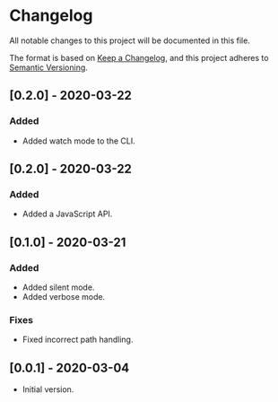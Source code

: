 # Changelog

All notable changes to this project will be documented in this file.

The format is based on [Keep a Changelog](https://keepachangelog.com/en/1.0.0/),
and this project adheres to [Semantic Versioning](https://semver.org/spec/v2.0.0.html).

## [0.2.0] - 2020-03-22

### Added

- Added watch mode to the CLI.

## [0.2.0] - 2020-03-22

### Added

- Added a JavaScript API.

## [0.1.0] - 2020-03-21

### Added

- Added silent mode.
- Added verbose mode.

### Fixes

- Fixed incorrect path handling.

## [0.0.1] - 2020-03-04

- Initial version.
